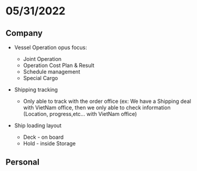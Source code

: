 # 05/31/2022

## Company

- Vessel Operation opus focus:
  - Joint Operation
  - Operation Cost Plan & Result
  - Schedule management
  - Special Cargo

- Shipping tracking
  - Only able to track with the order office (ex: We have a Shipping deal with VietNam office, then we only able to check information (Location, progress,etc... with VietNam office)

- Ship loading layout
  - Deck - on board
  - Hold - inside Storage

## Personal
